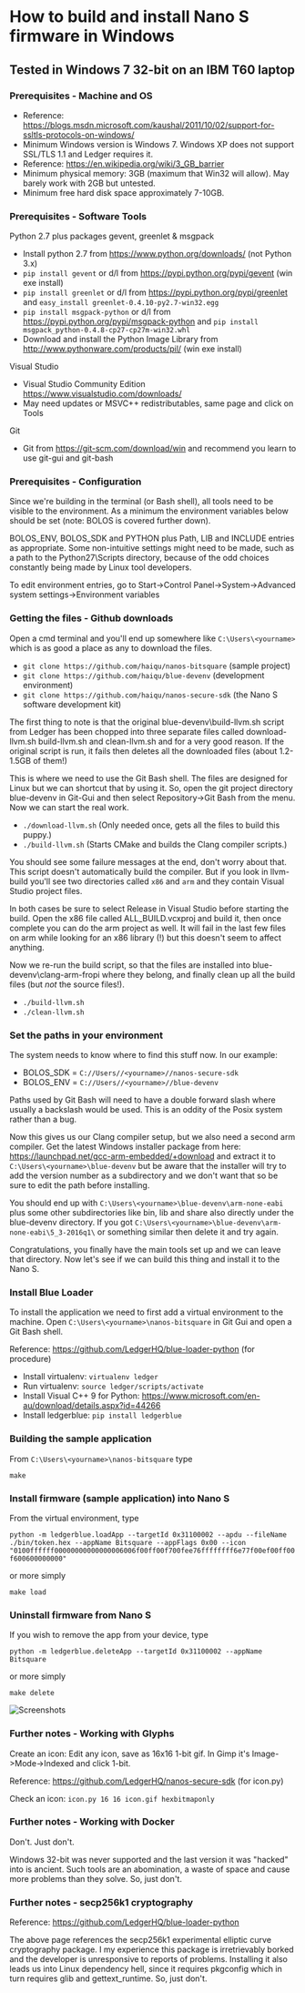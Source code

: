 # How to build and install Nano S firmware in Windows

## Tested in Windows 7 32-bit on an IBM T60 laptop



### Prerequisites - Machine and OS

- Reference: https://blogs.msdn.microsoft.com/kaushal/2011/10/02/support-for-ssltls-protocols-on-windows/
- Minimum Windows version is Windows 7. Windows XP does not support SSL/TLS 1.1 and Ledger requires it.
- Reference: https://en.wikipedia.org/wiki/3_GB_barrier
- Minimum physical memory: 3GB (maximum that Win32 will allow). May barely work with 2GB but untested.
- Minimum free hard disk space approximately 7-10GB.

### Prerequisites - Software Tools

Python 2.7 plus packages gevent, greenlet & msgpack

- Install python 2.7 from https://www.python.org/downloads/ (not Python 3.x)
- `pip install gevent` or d/l from https://pypi.python.org/pypi/gevent (win exe install)
- `pip install greenlet` or d/l from https://pypi.python.org/pypi/greenlet and `easy_install greenlet-0.4.10-py2.7-win32.egg`
- `pip install msgpack-python` or d/l from https://pypi.python.org/pypi/msgpack-python and `pip install msgpack_python-0.4.8-cp27-cp27m-win32.whl`
- Download and install the Python Image Library from http://www.pythonware.com/products/pil/ (win exe install)

Visual Studio

- Visual Studio Community Edition https://www.visualstudio.com/downloads/
- May need updates or MSVC++ redistributables, same page and click on Tools

Git

- Git from https://git-scm.com/download/win and recommend you learn to use git-gui and git-bash


### Prerequisites - Configuration

Since we're building in the terminal (or Bash shell), all tools need to be visible to the environment. As a minimum the environment variables below should be set (note: BOLOS is covered further down).

BOLOS_ENV, BOLOS_SDK and PYTHON plus Path, LIB and INCLUDE entries as appropriate. Some non-intuitive settings might need to be made, such as a path to the Python27\Scripts directory, because of the odd choices constantly being made by Linux tool developers.

To edit environment entries, go to Start->Control Panel->System->Advanced system settings->Environment variables


### Getting the files - Github downloads

Open a cmd terminal and you'll end up somewhere like `C:\Users\<yourname>` which is as good a place as any to download the files.

- `git clone https://github.com/haiqu/nanos-bitsquare` (sample project)
- `git clone https://github.com/haiqu/blue-devenv` (development environment)
- `git clone https://github.com/haiqu/nanos-secure-sdk` (the Nano S software development kit)

The first thing to note is that the original blue-devenv\build-llvm.sh script from Ledger has been chopped into three separate files called download-llvm.sh build-llvm.sh and clean-llvm.sh and for a very good reason. If the original script is run, it fails then deletes all the downloaded files (about 1.2-1.5GB of them!)

This is where we need to use the Git Bash shell. The files are designed for Linux but we can shortcut that by using it. So, open the git project directory blue-devenv in Git-Gui and then select Repository->Git Bash from the menu. Now we can start the real work.

- `./download-llvm.sh` (Only needed once, gets all the files to build this puppy.)
- `./build-llvm.sh` (Starts CMake and builds the Clang compiler scripts.)

You should see some failure messages at the end, don't worry about that. This script doesn't automatically build the compiler. But if you look in llvm-build you'll see two directories called `x86` and `arm` and they contain Visual Studio project files.

In both cases be sure to select Release in Visual Studio before starting the build. Open the x86 file called ALL_BUILD.vcxproj and build it, then once complete you can do the arm project as well. It will fail in the last few files on arm while looking for an x86 library (!) but this doesn't seem to affect anything.

Now we re-run the build script, so that the files are installed into blue-devenv\clang-arm-fropi where they belong, and finally clean up all the build files (but _not_ the source files!).

- `./build-llvm.sh`
- `./clean-llvm.sh`


### Set the paths in your environment

The system needs to know where to find this stuff now. In our example:

- BOLOS_SDK = `C://Users//<yourname>//nanos-secure-sdk`
- BOLOS_ENV = `C://Users//<yourname>//blue-devenv`

Paths used by Git Bash will need to have a double forward slash where usually a backslash would be used. This is an oddity of the Posix system rather than a bug.

Now this gives us our Clang compiler setup, but we also need a second arm compiler. Get the latest Windows installer package from here: https://launchpad.net/gcc-arm-embedded/+download and extract it to `C:\Users\<yourname>\blue-devenv` but be aware that the installer will try to add the version number as a subdirectory and we don't want that so be sure to edit the path before installing.

You should end up with `C:\Users\<yourname>\blue-devenv\arm-none-eabi` plus some other subdirectories like bin, lib and share also directly under the blue-devenv directory. If you got `C:\Users\<yourname>\blue-devenv\arm-none-eabi\5_3-2016q1\` or something similar then delete it and try again.

Congratulations, you finally have the main tools set up and we can leave that directory. Now let's see if we can build this thing and install it to the Nano S.


### Install Blue Loader

To install the application we need to first add a virtual environment to the machine. Open `C:\Users\<yourname>\nanos-bitsquare` in Git Gui and open a Git Bash shell.

Reference: https://github.com/LedgerHQ/blue-loader-python (for procedure)

- Install virtualenv: `virtualenv ledger`
- Run virtualenv:  `source ledger/scripts/activate`
- Install Visual C++ 9 for Python: https://www.microsoft.com/en-au/download/details.aspx?id=44266
- Install ledgerblue: `pip install ledgerblue`


### Building the sample application

From `C:\Users\<yourname>\nanos-bitsquare` type

`make`


### Install firmware (sample application) into Nano S

From the virtual environment, type

`python -m ledgerblue.loadApp --targetId 0x31100002 --apdu --fileName ./bin/token.hex --appName Bitsquare --appFlags 0x00 --icon "0100ffffff00000000000000006006f00ff00f700fee76ffffffff6e77f00ef00ff00f600600000000"`

or more simply

`make load`


### Uninstall firmware from Nano S

If you wish to remove the app from your device, type

`python -m ledgerblue.deleteApp --targetId 0x31100002 --appName Bitsquare`

or more simply

`make delete`


![Screenshots](http://imgur.com/a/PWL3d)



### Further notes - Working with Glyphs

Create an icon: Edit any icon, save as 16x16 1-bit gif. In Gimp it's Image->Mode->Indexed and click 1-bit.

Reference: https://github.com/LedgerHQ/nanos-secure-sdk (for icon.py)

Check an icon: `icon.py 16 16 icon.gif hexbitmaponly`


### Further notes - Working with Docker

Don't. Just don't.

Windows 32-bit was never supported and the last version it was "hacked" into is ancient. Such tools are an abomination, a waste of space and cause more problems than they solve. So, just don't.


### Further notes - secp256k1 cryptography

Reference: https://github.com/LedgerHQ/blue-loader-python

The above page references the secp256k1 experimental elliptic curve cryptography package. I my experience this package is irretrievably borked and the developer is unresponsive to reports of problems. Installing it also leads us into Linux dependency hell, since it requires pkgconfig which in turn requires glib and gettext_runtime. So, just don't.
